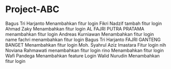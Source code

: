 # Project-ABC

Bagus Tri Harjanto Menambahkan fitur login
Fikri Nadzif tambah fitur login
Ahmad Zaky Menambahkan fitur login
AL FAJRI PUTRA PRATAMA menambahkan fitur login
Andreas Kurniawan
Menambahkan fitur login
name fachri
menambahkan fitur login
Bagus Tri Harjanto
FAJRI GANTENG BANGET
Menambahkan fitur login
Moh. Syahrul Aziz Imastara
Fitur login nih
Noviana Rahmawati
menambahkan fitur login
rino
Menambahkan fitur login
Wafi Pandega
Menambahkan feature Login
Walid Nurudin
Menambahkan fitur login
